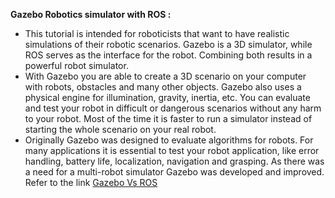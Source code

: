 **Gazebo Robotics simulator with ROS :**

* This tutorial is intended for roboticists that want to have realistic simulations of their robotic scenarios. Gazebo is a 3D simulator, while ROS serves as the interface for the robot. Combining both results in a powerful robot simulator.
* With Gazebo you are able to create a 3D scenario on your computer with robots, obstacles and many other objects. Gazebo also uses a physical engine for illumination, gravity, inertia, etc. You can evaluate and test your robot in difficult or dangerous scenarios without any harm to your robot. Most of the time it is faster to run a simulator instead of starting the whole scenario on your real robot.
* Originally Gazebo was designed to evaluate algorithms for robots. For many applications it is essential to test your robot application, like error handling, battery life, localization, navigation and grasping. As there was a need for a multi-robot simulator Gazebo was developed and improved.
Refer to the link [Gazebo Vs ROS](https://blog.generationrobots.com/en/robotic-simulation-scenarios-with-gazebo-and-ros/)
